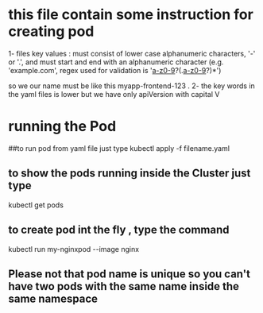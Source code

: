 # this file contain some instruction for creating pod 
1- files key values :  must consist of lower case alphanumeric characters, '-' or '.', and must start and end with an alphanumeric character (e.g. 'example.com', regex used for validation is '[a-z0-9]([-a-z0-9]*[a-z0-9])?(\.[a-z0-9]([-a-z0-9]*[a-z0-9])?)*')

so we our name must be like this myapp-frontend-123 . 
2- the key words in the yaml files is lower but we have only apiVersion with capital V


# running the Pod 
##to run pod from yaml file just type
kubectl apply -f filename.yaml

## to show the pods running inside the Cluster just type
kubectl get pods

## to create pod int the fly  , type the command
kubectl run my-nginxpod --image nginx

## Please not that pod name is unique so you can't have two pods with the same name inside the same namespace
